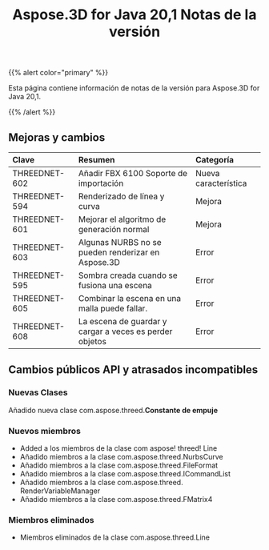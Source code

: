 ﻿---
title: Aspose.3D for Java 20,1 Notas de la versión
type: docs
weight: 70
url: /es/java/aspose-3d-for-java-20-1-release-notes/
---
{{% alert color="primary" %}} 

Esta página contiene información de notas de la versión para Aspose.3D for Java 20,1.

{{% /alert %}} 
## **Mejoras y cambios**

|**Clave**|**Resumen**|**Categoría**|
|:- |:- |:- |
|THREEDNET-602|Añadir FBX 6100 Soporte de importación|Nueva característica|
|THREEDNET-594|Renderizado de línea y curva|Mejora|
|THREEDNET-601|Mejorar el algoritmo de generación normal|Mejora|
|THREEDNET-603|Algunas NURBS no se pueden renderizar en Aspose.3D|Error|
|THREEDNET-595|Sombra creada cuando se fusiona una escena|Error|
|THREEDNET-605|Combinar la escena en una malla puede fallar.|Error|
|THREEDNET-608|La escena de guardar y cargar a veces es perder objetos|Error|
## **Cambios públicos API y atrasados incompatibles**
### **Nuevas Clases**
Añadido nueva clase com.aspose.threed.**Constante de empuje**
### **Nuevos miembros**
- Added a los miembros de la clase com aspose! threed! Line
- Añadido miembros a la clase com.aspose.threed.NurbsCurve
- Añadido miembros a la clase com.aspose.threed.FileFormat
- Añadido miembros a la clase com.aspose.threed.ICommandList
- Añadido miembros a la clase com.aspose.threed. RenderVariableManager
- Añadido miembros a la clase com.aspose.threed.FMatrix4
### **Miembros eliminados**
- Miembros eliminados de la clase com.aspose.threed.Line
